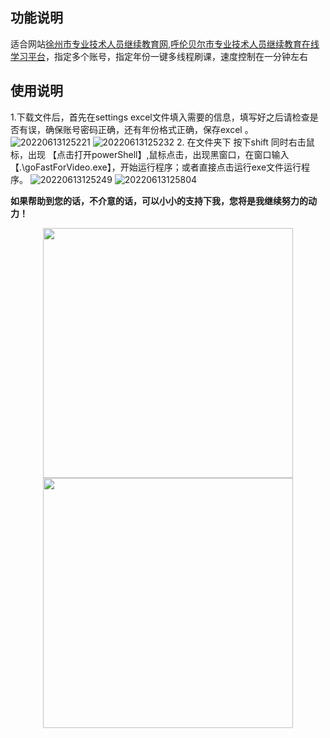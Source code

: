 ## 功能说明
适合网站[徐州市专业技术人员继续教育网](http://plat.xzjxjy.com/),[呼伦贝尔市专业技术人员继续教育在线学习平台](http://hlbe.chinahrt.cn/area.asp)，指定多个账号，指定年份一键多线程刷课，速度控制在一分钟左右

## 使用说明
1.下载文件后，首先在settings excel文件填入需要的信息，填写好之后请检查是否有误，确保账号密码正确，还有年份格式正确，保存excel 。
 ![20220613125221](https://img.ggball.top/picGo/20220613125221.png)
 ![20220613125232](https://img.ggball.top/picGo/20220613125232.png)
2. 在文件夹下 按下shift 同时右击鼠标，出现 【点击打开powerShell】,鼠标点击，出现黑窗口，在窗口输入【.\goFastForVideo.exe】，开始运行程序；或者直接点击运行exe文件运行程序。
 ![20220613125249](https://img.ggball.top/picGo/20220613125249.png)
 ![20220613125804](https://img.ggball.top/picGo/20220613125804.png)

**如果帮助到您的话，不介意的话，可以小小的支持下我，您将是我继续努力的动力！**
<center class="half">
<img src="https://img.ggball.top/picGo/218cedc823c24b24649b24e1608c679.jpg" width="400px">
<img src="https://img.ggball.top/picGo/ddf0cf91c3d675513c7cad02201c2a9.jpg" width="400px">
</center>



